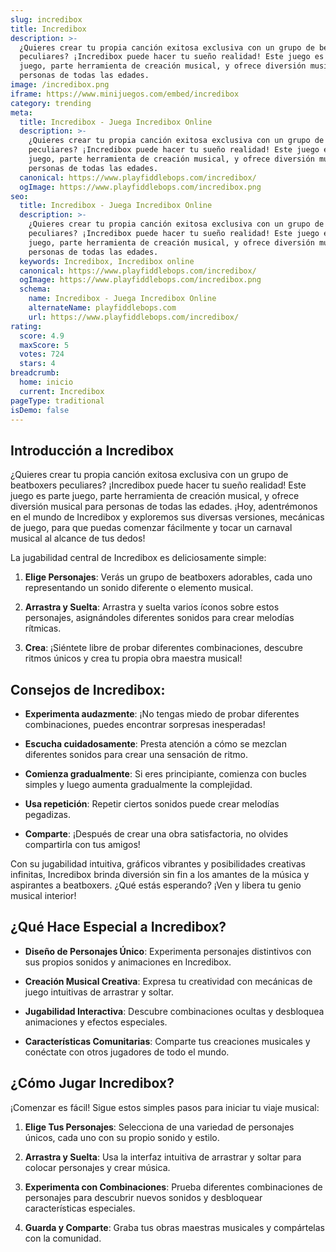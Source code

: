 ```yaml
---
slug: incredibox
title: Incredibox
description: >-
  ¿Quieres crear tu propia canción exitosa exclusiva con un grupo de beatboxers
  peculiares? ¡Incredibox puede hacer tu sueño realidad! Este juego es parte
  juego, parte herramienta de creación musical, y ofrece diversión musical para
  personas de todas las edades.
image: /incredibox.png
iframe: https://www.minijuegos.com/embed/incredibox
category: trending
meta:
  title: Incredibox - Juega Incredibox Online
  description: >-
    ¿Quieres crear tu propia canción exitosa exclusiva con un grupo de beatboxers
    peculiares? ¡Incredibox puede hacer tu sueño realidad! Este juego es parte
    juego, parte herramienta de creación musical, y ofrece diversión musical para
    personas de todas las edades.
  canonical: https://www.playfiddlebops.com/incredibox/
  ogImage: https://www.playfiddlebops.com/incredibox.png
seo:
  title: Incredibox - Juega Incredibox Online
  description: >-
    ¿Quieres crear tu propia canción exitosa exclusiva con un grupo de beatboxers
    peculiares? ¡Incredibox puede hacer tu sueño realidad! Este juego es parte
    juego, parte herramienta de creación musical, y ofrece diversión musical para
    personas de todas las edades.
  keywords: Incredibox, Incredibox online
  canonical: https://www.playfiddlebops.com/incredibox/
  ogImage: https://www.playfiddlebops.com/incredibox.png
  schema:
    name: Incredibox - Juega Incredibox Online
    alternateName: playfiddlebops.com
    url: https://www.playfiddlebops.com/incredibox/
rating:
  score: 4.9
  maxScore: 5
  votes: 724
  stars: 4
breadcrumb:
  home: inicio
  current: Incredibox
pageType: traditional
isDemo: false
---
```


## Introducción a Incredibox

¿Quieres crear tu propia canción exitosa exclusiva con un grupo de beatboxers peculiares? ¡Incredibox puede hacer tu sueño realidad! Este juego es parte juego, parte herramienta de creación musical, y ofrece diversión musical para personas de todas las edades. ¡Hoy, adentrémonos en el mundo de Incredibox y exploremos sus diversas versiones, mecánicas de juego, para que puedas comenzar fácilmente y tocar un carnaval musical al alcance de tus dedos!

La jugabilidad central de Incredibox es deliciosamente simple:

1. **Elige Personajes**: Verás un grupo de beatboxers adorables, cada uno representando un sonido diferente o elemento musical.

1. **Arrastra y Suelta**: Arrastra y suelta varios íconos sobre estos personajes, asignándoles diferentes sonidos para crear melodías rítmicas.

1. **Crea**: ¡Siéntete libre de probar diferentes combinaciones, descubre ritmos únicos y crea tu propia obra maestra musical!

## Consejos de Incredibox:

- **Experimenta audazmente**: ¡No tengas miedo de probar diferentes combinaciones, puedes encontrar sorpresas inesperadas!

- **Escucha cuidadosamente**: Presta atención a cómo se mezclan diferentes sonidos para crear una sensación de ritmo.

- **Comienza gradualmente**: Si eres principiante, comienza con bucles simples y luego aumenta gradualmente la complejidad.

- **Usa repetición**: Repetir ciertos sonidos puede crear melodías pegadizas.

- **Comparte**: ¡Después de crear una obra satisfactoria, no olvides compartirla con tus amigos!

Con su jugabilidad intuitiva, gráficos vibrantes y posibilidades creativas infinitas, Incredibox brinda diversión sin fin a los amantes de la música y aspirantes a beatboxers. ¿Qué estás esperando? ¡Ven y libera tu genio musical interior!

## ¿Qué Hace Especial a Incredibox?

- **Diseño de Personajes Único**: Experimenta personajes distintivos con sus propios sonidos y animaciones en Incredibox.

- **Creación Musical Creativa**: Expresa tu creatividad con mecánicas de juego intuitivas de arrastrar y soltar.

- **Jugabilidad Interactiva**: Descubre combinaciones ocultas y desbloquea animaciones y efectos especiales.

- **Características Comunitarias**: Comparte tus creaciones musicales y conéctate con otros jugadores de todo el mundo.

## ¿Cómo Jugar Incredibox?

¡Comenzar es fácil! Sigue estos simples pasos para iniciar tu viaje musical:

1. **Elige Tus Personajes**: Selecciona de una variedad de personajes únicos, cada uno con su propio sonido y estilo.

1. **Arrastra y Suelta**: Usa la interfaz intuitiva de arrastrar y soltar para colocar personajes y crear música.

1. **Experimenta con Combinaciones**: Prueba diferentes combinaciones de personajes para descubrir nuevos sonidos y desbloquear características especiales.

1. **Guarda y Comparte**: Graba tus obras maestras musicales y compártelas con la comunidad.